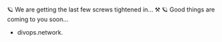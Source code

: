 🪐 We are getting the last few screws tightened in... ⚒️
🪐 Good things are coming to you soon...
- divops.network.

<!---
divopsnetwork/divopsnetwork is a ✨ special ✨ repository because its `README.md` (this file) appears on your GitHub profile.
You can click the Preview link to take a look at your changes.
--->
